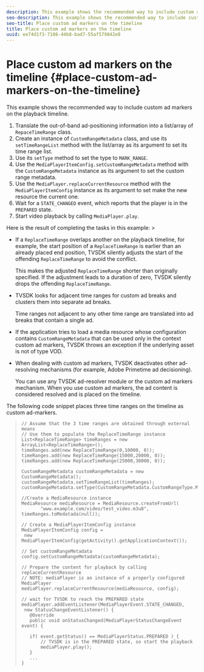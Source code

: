 ```yaml
---
description: This example shows the recommended way to include custom ad markers on the playback timeline.
seo-description: This example shows the recommended way to include custom ad markers on the playback timeline.
seo-title: Place custom ad markers on the timeline
title: Place custom ad markers on the timeline
uuid: ee74d1f3-7186-44b8-bad7-55af579842e8
---
```


# Place custom ad markers on the timeline {#place-custom-ad-markers-on-the-timeline}

This example shows the recommended way to include custom ad markers on the playback timeline.

1. Translate the out-of-band ad-positioning information into a list/array of `RepaceTimeRange` class.
1. Create an instance of `CustomRangeMetadata` class, and use its `setTimeRangeList` method with the list/array as its argument to set its time range list.
1. Use its `setType` method to set the type to `MARK_RANGE`.
1. Use the `MediaPlayerItemConfig.setCustomRangeMetadata` method with the `CustomRangeMetadata` instance as its argument to set the custom range metadata.
1. Use the `MediaPlayer.replaceCurrentResource` method with the `MediaPlayerItemConfig` instance as its argument to set make the new resource the current one.
1. Wait for a `STATE_CHANGED` event, which reports that the player is in the `PREPARED` state.
1. Start video playback by calling `MediaPlayer.play`.

Here is the result of completing the tasks in this example: >
* If a `ReplaceTimeRange` overlaps another on the playback timeline, for example, the start position of a `ReplaceTimeRange` is earlier than an already placed end position, TVSDK silently adjusts the start of the offending `ReplaceTimeRange` to avoid the conflict. 

  This makes the adjusted `ReplaceTimeRange` shorter than originally specified. If the adjustment leads to a duration of zero, TVSDK silently drops the offending `ReplaceTimeRange`. 

* TVSDK looks for adjacent time ranges for custom ad breaks and clusters them into separate ad breaks. 

  Time ranges not adjacent to any other time range are translated into ad breaks that contain a single ad. 
* If the application tries to load a media resource whose configuration contains `CustomRangeMetadata` that can be used only in the context custom ad markers, TVSDK throws an exception if the underlying asset is not of type VOD. 
* When dealing with custom ad markers, TVSDK deactivates other ad-resolving mechanisms (for example, Adobe Primetime ad decisioning). 

  You can use any TVSDK ad-resolver module or the custom ad markers mechanism. When you use custom ad markers, the ad content is considered resolved and is placed on the timeline. 

The following code snippet places three time ranges on the timeline as custom ad-markers. 

>```java>
>// Assume that the 3 time ranges are obtained through external means 
>// Use them to populate the ReplaceTimeRange instance 
>List<ReplaceTimeRange> timeRanges = new ArrayList<ReplaceTimeRange>(); 
>timeRanges.add(new ReplaceTimeRange(0,10000, 0)); 
>timeRanges.add(new ReplaceTimeRange(15000,20000, 0)); 
>timeRanges.add(new ReplaceTimeRange(25000,30000, 0)); 
> 
>CustomRangeMetadata customRangeMetadata = new CustomRangeMetadata(); 
>customRangeMetadata.setTimeRangeList(timeRanges); 
>customRangeMetadata.setType(CustomRangeMetadata.CustomRangeType.MARK_RANGE); 
> 
>//Create a MediaResource instance 
>MediaResource mediaResource = MediaResource.createFromUrl( 
>        "www.example.com/video/test_video.m3u8", timeRanges.toMedatada(null)); 
> 
>// Create a MediaPlayerItemConfig instance 
>MediaPlayerItemConfig config =  
>  new MediaPlayerItemConfig(getActivity().getApplicationContext()); 
> 
>// Set customRangeMetadata 
>config.setCustomRangeMetadata(customRangeMetadata); 
> 
>// Prepare the content for playback by calling replaceCurrentResource 
>// NOTE: mediaPlayer is an instance of a properly configured MediaPlayer  
>mediaPlayer.replaceCurrentResource(mediaResource, config); 
> 
>// wait for TVSDK to reach the PREPARED state 
>mediaPlayer.addEventListener(MediaPlayerEvent.STATE_CHANGED,  
>  new StatusChangeEventListener() { 
>    @Override 
>    public void onStatusChanged(MediaPlayerStatusChangeEvent event) { 
> 
>    if( event.getStatus() == MediaPlayerStatus.PREPARED ) { 
>        // TVSDK is in the PREPARED state, so start the playback  
>        mediaPlayer.play(); 
>    } 
>    ... 
>}
>```